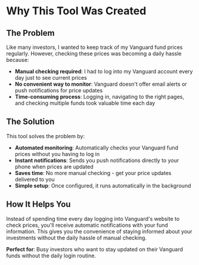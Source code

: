 # Why This Tool Was Created

## The Problem

Like many investors, I wanted to keep track of my Vanguard fund prices regularly. However, checking these prices was becoming a daily hassle because:

- **Manual checking required**: I had to log into my Vanguard account every day just to see current prices
- **No convenient way to monitor**: Vanguard doesn't offer email alerts or push notifications for price updates
- **Time-consuming process**: Logging in, navigating to the right pages, and checking multiple funds took valuable time each day

## The Solution

This tool solves the problem by:

- **Automated monitoring**: Automatically checks your Vanguard fund prices without you having to log in
- **Instant notifications**: Sends you push notifications directly to your phone when prices are updated
- **Saves time**: No more manual checking - get your price updates delivered to you
- **Simple setup**: Once configured, it runs automatically in the background

## How It Helps You

Instead of spending time every day logging into Vanguard's website to check prices, you'll receive automatic notifications with your fund information. This gives you the convenience of staying informed about your investments without the daily hassle of manual checking.

**Perfect for**: Busy investors who want to stay updated on their Vanguard funds without the daily login routine. 

